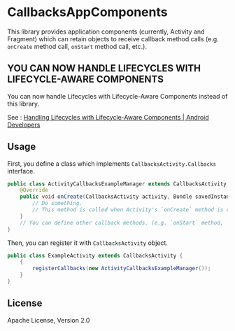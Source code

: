 CallbacksAppComponents
==============================

This library provides application components (currently, Activity and Fragment) which can retain
objects to receive callback method calls (e.g. `onCreate` method call, `onStart` method call, etc.).

## YOU CAN NOW HANDLE LIFECYCLES WITH LIFECYCLE-AWARE COMPONENTS

You can now handle Lifecycles with Lifecycle-Aware Components instead of this library.

See : [Handling Lifecycles with Lifecycle-Aware Components | Android Developers](https://developer.android.com/topic/libraries/architecture/lifecycle.html)

## Usage

First, you define a class which implements `CallbacksActivity.Callbacks` interface.

```java
public class ActivityCallbacksExampleManager extends CallbacksActivity.SimpleCallbacks {
    @Override
    public void onCreate(CallbacksActivity activity, Bundle savedInstanceState) {
        // Do something.
        // This method is called when Activity's `onCreate` method is called.
    }
    // You can define other callback methods. (e.g. `onStart` method, `onDestroy` method, etc.)
}
```

Then, you can register it with `CallbacksActivity` object.

```java
public class ExampleActivity extends CallbacksActivity {
    {
        registerCallbacks(new ActivityCallbacksExampleManager());
    }
}
```

## License

Apache License, Version 2.0
